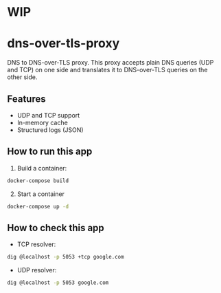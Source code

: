 # WIP

# dns-over-tls-proxy

DNS to DNS-over-TLS proxy. This proxy accepts plain DNS queries (UDP and TCP) on one side and translates it to DNS-over-TLS queries on the other side.

## Features

- UDP and TCP support
- In-memory cache
- Structured logs (JSON)

## How to run this app

1. Build a container:

```bash
docker-compose build
```

2. Start a container

```bash
docker-compose up -d
```

## How to check this app

- TCP resolver:

```bash
dig @localhost -p 5053 +tcp google.com
```

- UDP resolver:

```bash
dig @localhost -p 5053 google.com
```
